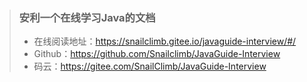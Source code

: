> ### 安利一个在线学习Java的文档
>
> - 在线阅读地址：https://snailclimb.gitee.io/javaguide-interview/#/
> - Github：https://github.com/Snailclimb/JavaGuide-Interview
> - 码云：https://gitee.com/SnailClimb/JavaGuide-Interview
